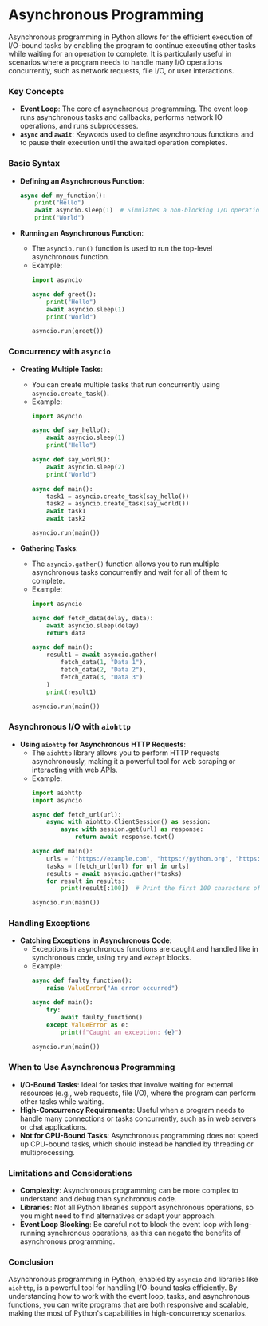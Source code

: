 # Asynchronous Programming

Asynchronous programming in Python allows for the efficient execution of I/O-bound tasks by enabling the program to continue executing other tasks while waiting for an operation to complete. It is particularly useful in scenarios where a program needs to handle many I/O operations concurrently, such as network requests, file I/O, or user interactions.

### Key Concepts

- **Event Loop**: The core of asynchronous programming. The event loop runs asynchronous tasks and callbacks, performs network IO operations, and runs subprocesses.
- **`async` and `await`**: Keywords used to define asynchronous functions and to pause their execution until the awaited operation completes.

### Basic Syntax

- **Defining an Asynchronous Function**:
  ```python
  async def my_function():
      print("Hello")
      await asyncio.sleep(1)  # Simulates a non-blocking I/O operation
      print("World")
  ```

- **Running an Asynchronous Function**:
  - The `asyncio.run()` function is used to run the top-level asynchronous function.
  - Example:
    ```python
    import asyncio

    async def greet():
        print("Hello")
        await asyncio.sleep(1)
        print("World")

    asyncio.run(greet())
    ```

### Concurrency with `asyncio`

- **Creating Multiple Tasks**:
  - You can create multiple tasks that run concurrently using `asyncio.create_task()`.
  - Example:
    ```python
    import asyncio

    async def say_hello():
        await asyncio.sleep(1)
        print("Hello")

    async def say_world():
        await asyncio.sleep(2)
        print("World")

    async def main():
        task1 = asyncio.create_task(say_hello())
        task2 = asyncio.create_task(say_world())
        await task1
        await task2

    asyncio.run(main())
    ```

- **Gathering Tasks**:
  - The `asyncio.gather()` function allows you to run multiple asynchronous tasks concurrently and wait for all of them to complete.
  - Example:
    ```python
    import asyncio

    async def fetch_data(delay, data):
        await asyncio.sleep(delay)
        return data

    async def main():
        result1 = await asyncio.gather(
            fetch_data(1, "Data 1"),
            fetch_data(2, "Data 2"),
            fetch_data(3, "Data 3")
        )
        print(result1)

    asyncio.run(main())
    ```

### Asynchronous I/O with `aiohttp`

- **Using `aiohttp` for Asynchronous HTTP Requests**:
  - The `aiohttp` library allows you to perform HTTP requests asynchronously, making it a powerful tool for web scraping or interacting with web APIs.
  - Example:
    ```python
    import aiohttp
    import asyncio

    async def fetch_url(url):
        async with aiohttp.ClientSession() as session:
            async with session.get(url) as response:
                return await response.text()

    async def main():
        urls = ["https://example.com", "https://python.org", "https://github.com"]
        tasks = [fetch_url(url) for url in urls]
        results = await asyncio.gather(*tasks)
        for result in results:
            print(result[:100])  # Print the first 100 characters of each response

    asyncio.run(main())
    ```

### Handling Exceptions

- **Catching Exceptions in Asynchronous Code**:
  - Exceptions in asynchronous functions are caught and handled like in synchronous code, using `try` and `except` blocks.
  - Example:
    ```python
    async def faulty_function():
        raise ValueError("An error occurred")

    async def main():
        try:
            await faulty_function()
        except ValueError as e:
            print(f"Caught an exception: {e}")

    asyncio.run(main())
    ```

### When to Use Asynchronous Programming

- **I/O-Bound Tasks**: Ideal for tasks that involve waiting for external resources (e.g., web requests, file I/O), where the program can perform other tasks while waiting.
- **High-Concurrency Requirements**: Useful when a program needs to handle many connections or tasks concurrently, such as in web servers or chat applications.
- **Not for CPU-Bound Tasks**: Asynchronous programming does not speed up CPU-bound tasks, which should instead be handled by threading or multiprocessing.

### Limitations and Considerations

- **Complexity**: Asynchronous programming can be more complex to understand and debug than synchronous code.
- **Libraries**: Not all Python libraries support asynchronous operations, so you might need to find alternatives or adapt your approach.
- **Event Loop Blocking**: Be careful not to block the event loop with long-running synchronous operations, as this can negate the benefits of asynchronous programming.

### Conclusion

Asynchronous programming in Python, enabled by `asyncio` and libraries like `aiohttp`, is a powerful tool for handling I/O-bound tasks efficiently. By understanding how to work with the event loop, tasks, and asynchronous functions, you can write programs that are both responsive and scalable, making the most of Python's capabilities in high-concurrency scenarios.


